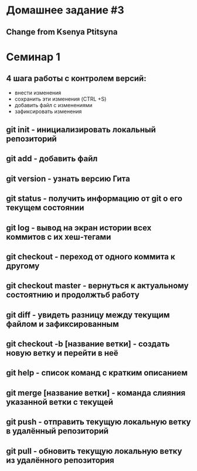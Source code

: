 # Домашнее задание #3

## Change from Ksenya Ptitsyna

# Семинар 1
## 4 шага работы с контролем версий: 
* внести изменения
* сохранить эти изменения (CTRL +S)
* добавить файл с изменениями
* зафиксировать изменения
## git init - инициализировать локальный репозиторий 
## git add - добавить файл 
## git version - узнать версию Гита 
## git status - получить информацию от git о его текущем состоянии
## git log - вывод на экран истории всех коммитов с их хеш-тегами 
## git checkout - переход от одного коммита к другому 
## git checkout master - вернуться к актуальному состоятнию и продолжтьб работу
## git diff - увидеть разницу между текущим файлом и зафиксированным 
## git checkout -b [название ветки] - создать новую ветку и перейти в неё
## git help - список команд с кратким описанием
## git merge [название ветки] - команда слияния указанной ветки с текущей
## git push - отправить текущую локальную ветку в удалённый репозиторий
## git pull - обновить текущую локальную ветку из удалённого репозитория